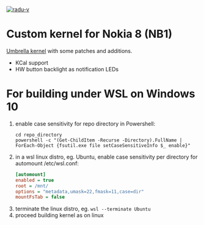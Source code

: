 [![radu-v](https://circleci.com/gh/radu-v/umbrella-mod.svg?style=svg)](https://circleci.com/gh/radu-v/umbrella-mod)

# Custom kernel for Nokia 8 (NB1)

[Umbrella kernel](https://github.com/resident-nokia/umbrella) with some patches and additions.

- KCal support
- HW button backlight as notification LEDs

# For building under WSL on Windows 10
1. enable case sensitivity for repo directory
    in Powershell:
    ```shell
    cd repo_directory
    powershell -c "(Get-ChildItem -Recurse -Directory).FullName | ForEach-Object {fsutil.exe file setCaseSensitiveInfo $_ enable}"
    ```
2. in a wsl linux distro, eg. Ubuntu, enable case sensitivity per directory for automount
    /etc/wsl.conf:
    ```ini
    [automount]
    enabled = true
    root = /mnt/
    options = "metadata,umask=22,fmask=11,case=dir"
    mountFsTab = false
    ```
3. terminate the linux distro, eg. `wsl --terminate Ubuntu`
4. proceed building kernel as on linux

